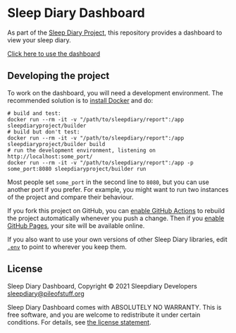 # Sleep Diary Dashboard

As part of the [Sleep Diary Project](https://sleepdiary.github.io/), this repository provides a dashboard to view your sleep diary.

[Click here to use the dashboard](https://sleepdiary.github.io/dashboard)

## Developing the project

To work on the dashboard, you will need a development environment.  The recommended solution is to [install Docker](https://docs.docker.com/get-started/) and do:

    # build and test:
    docker run --rm -it -v "/path/to/sleepdiary/report":/app sleepdiaryproject/builder
    # build but don't test:
    docker run --rm -it -v "/path/to/sleepdiary/report":/app sleepdiaryproject/builder build
    # run the development environment, listening on http://localhost:some_port/
    docker run --rm -it -v "/path/to/sleepdiary/report":/app -p some_port:8080 sleepdiaryproject/builder run

Most people set `some_port` in the second line to `8080`, but you can use another port if you prefer.  For example, you might want to run two instances of the project and compare their behaviour.

If you fork this project on GitHub, you can [enable GitHub Actions](https://docs.github.com/en/actions/managing-workflow-runs/disabling-and-enabling-a-workflow) to rebuild the project automatically whenever you push a change.  Then if you [enable GitHub Pages](https://docs.github.com/en/pages/getting-started-with-github-pages/configuring-a-publishing-source-for-your-github-pages-site), your site will be available online.

If you also want to use your own versions of other Sleep Diary libraries, edit [`.env`](.env) to point to wherever you keep them.

## License

Sleep Diary Dashboard, Copyright © 2021 Sleepdiary Developers <sleepdiary@pileofstuff.org>

Sleep Diary Dashboard comes with ABSOLUTELY NO WARRANTY.  This is free software, and you are welcome to redistribute it under certain conditions.  For details, see [the license statement](LICENSE).
